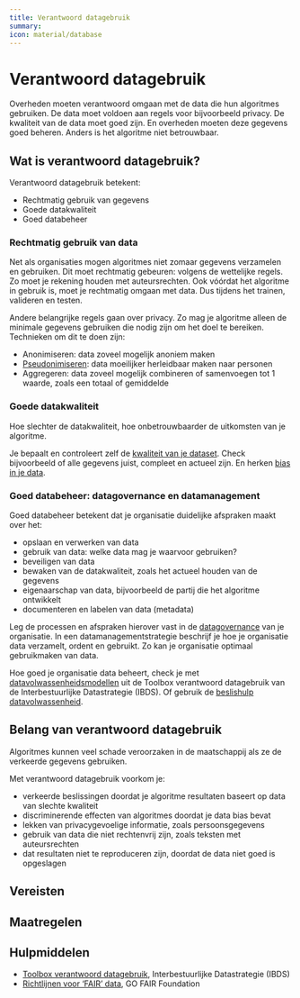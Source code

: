 ```yaml
---
title: Verantwoord datagebruik
summary: 
icon: material/database
---
```

# Verantwoord datagebruik
Overheden moeten verantwoord omgaan met de data die hun algoritmes gebruiken. De data moet voldoen aan regels voor bijvoorbeeld privacy. De kwaliteit van de data moet goed zijn. En overheden moeten deze gegevens goed beheren. Anders is het algoritme niet betrouwbaar.  

## Wat is verantwoord datagebruik?
Verantwoord datagebruik betekent:

* Rechtmatig gebruik van gegevens 
* Goede datakwaliteit
* Goed databeheer

### Rechtmatig gebruik van data
Net als organisaties mogen algoritmes niet zomaar gegevens verzamelen en gebruiken. Dit moet rechtmatig gebeuren: volgens de wettelijke regels. Zo moet je rekening houden met auteursrechten. Ook vóórdat het algoritme in gebruik is, moet je rechtmatig omgaan met data. Dus tijdens het trainen, valideren en testen.

Andere belangrijke regels gaan over privacy. Zo mag je algoritme alleen de minimale gegevens gebruiken die nodig zijn om het doel te bereiken. Technieken om dit te doen zijn:

* Anonimiseren: data zoveel mogelijk anoniem maken
* [Pseudonimiseren](https://www.autoriteitpersoonsgegevens.nl/themas/beveiliging/beveiliging-van-persoonsgegevens/gegevens-pseudonimiseren): data moeilijker herleidbaar maken naar personen
* Aggregeren: data zoveel mogelijk combineren of samenvoegen tot 1 waarde, zoals een totaal of gemiddelde 

### Goede datakwaliteit
Hoe slechter de datakwaliteit, hoe onbetrouwbaarder de uitkomsten van je algoritme. 

Je bepaalt en controleert zelf de [kwaliteit van je dataset](../../maatregelen/3-dat-01-datakwaliteit.md). Check bijvoorbeeld of alle gegevens juist, compleet en actueel zijn. En herken [bias in je data](../bias-en-non-discriminatie/index.md).

### Goed databeheer: datagovernance en datamanagement
Goed databeheer betekent dat je organisatie duidelijke afspraken maakt over het:

* opslaan en verwerken van data 
* gebruik van data: welke data mag je waarvoor gebruiken? 
* beveiligen van data
* bewaken van de datakwaliteit, zoals het actueel houden van de gegevens
* eigenaarschap van data, bijvoorbeeld de partij die het algoritme ontwikkelt
* documenteren en labelen van data (metadata)

Leg de processen en afspraken hierover vast in de [datagovernance](https://realisatieibds.nl/page/view/f51c90d3-c33d-4826-83d2-7381c0b14aba/8-data-governance) van je organisatie. In een datamanagementstrategie beschrijf je hoe je organisatie data verzamelt, ordent en gebruikt. Zo kan je organisatie optimaal gebruikmaken van data. 

Hoe goed je organisatie data beheert, check je met [datavolwassenheidsmodellen](https://realisatieibds.nl/page/view/ad94d97c-4d48-443c-aedd-235b2d0ca8b6/wegwijzer-volwassenheidsmodellen) uit de Toolbox verantwoord datagebruik van de Interbestuurlijke Datastrategie (IBDS). Of gebruik de [beslishulp datavolwassenheid](https://realisatieibds.nl/groups/view/c23ab74c-adb4-424e-917d-773a37968efe/kenniscentrum-van-de-ibds/wiki/view/2447d2a8-6c48-468d-9739-00772688853f/beslishulp-datavolwassenheid). 

## Belang van verantwoord datagebruik
Algoritmes kunnen veel schade veroorzaken in de maatschappij als ze de verkeerde gegevens gebruiken.

Met verantwoord datagebruik voorkom je:

* verkeerde beslissingen doordat je algoritme resultaten baseert op data van slechte kwaliteit
* discriminerende effecten van algoritmes doordat je data bias bevat
* lekken van privacygevoelige informatie, zoals persoonsgegevens
* gebruik van data die niet rechtenvrij zijn, zoals teksten met auteursrechten
* dat resultaten niet te reproduceren zijn, doordat de data niet goed is opgeslagen

## Vereisten

<!-- list_vereisten onderwerp/data no-search no-onderwerp no-rol no-levenscyclus -->

## Maatregelen

<!-- list_maatregelen onderwerp/data no-search no-onderwerp no-rol no-levenscyclus -->

## Hulpmiddelen

* [Toolbox verantwoord datagebruik](https://realisatieibds.nl/page/view/628d59dd-0755-4c20-8217-d3f26d9d8a5c/toolbox-voor-verantwoord-datagebruik), Interbestuurlijke Datastrategie (IBDS)
* [Richtlijnen voor ‘FAIR’ data](https://www.gofair.foundation/), GO FAIR Foundation
